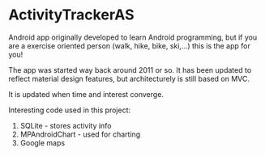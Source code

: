 # ActivityTrackerAS

Android app originally developed to learn Android programming, but if you are a exercise oriented person (walk, hike, bike, ski,...) this is the app for you!

The app was started way back around 2011 or so. It has been updated to reflect material design features, but architecturely is still based on MVC.

It is updated when time and interest converge.

Interesting code used in this project:

1. SQLite - stores activity info
2. MPAndroidChart - used for charting
3. Google maps

